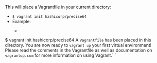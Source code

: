 This will place a Vagrantfile in your current directory:
* ```$ vagrant init hashicorp/precise64```
* Example:
	* ```
$ vagrant init hashicorp/precise64
A `Vagrantfile` has been placed in this directory. You are now
ready to `vagrant up` your first virtual environment! Please read
the comments in the Vagrantfile as well as documentation on
`vagrantup.com` for more information on using Vagrant.```
